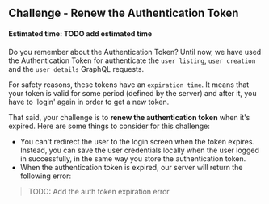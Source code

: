 ## Challenge - Renew the Authentication Token
#### Estimated time: TODO add estimated time

Do you remember about the Authentication Token? Until now, we have used the Authentication Token for authenticate the `user listing`, `user creation` and the `user details` GraphQL requests.

For safety reasons, these tokens have an `expiration time`. It means that your token is valid for some period (defined by the server) and after it, you have to 'login' again in order to get a new token.

That said, your challenge is to **renew the authentication token** when it's expired. Here are some things to consider for this challenge:

- You can't redirect the user to the login screen when the token expires. Instead, you can save the user credentials locally when the user logged in successfully, in the same way you store the authentication token.
- When the authentication token is expired, our server will return the following error:
> TODO: Add the auth token expiration error